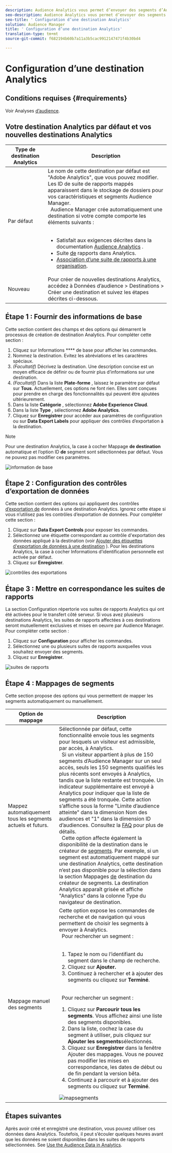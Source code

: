 ```yaml
---
description: Audience Analytics vous permet d’envoyer des segments d’Audience Manager vers Analytics. Pour utiliser cette fonctionnalité, créez une destination Analytics à laquelle vous associez des segments dans Audience Manager.
seo-description: Audience Analytics vous permet d’envoyer des segments d’Audience Manager vers Analytics. Pour utiliser cette fonctionnalité, créez une destination Analytics à laquelle vous associez des segments dans Audience Manager.
seo-title: ' Configuration d’une destination Analytics'
solution: Audience Manager
title: ' Configuration d’une destination Analytics'
translation-type: tm+mt
source-git-commit: f682194b60b7a11a3b5cac9912147471f4b30bd4

---
```



#  Configuration d’une destination Analytics

## Conditions requises {#requirements}

Voir Analyses [d’audience](https://marketing.adobe.com/resources/help/en_US/analytics/audiences/).

## Votre destination Analytics par défaut et vos nouvelles destinations Analytics

| Type de destination Analytics | Description |
|---|---|
| Par défaut | Le nom de cette destination par défaut est "Adobe Analytics", que vous pouvez modifier. Les ID de suite de rapports mappés apparaissent dans le stockage de dossiers pour vos caractéristiques et segments Audience Manager. <br>  Audience Manager crée automatiquement une destination si votre compte comporte les éléments suivants : <br>  <ul><li>Satisfait aux exigences décrites dans la documentation [Audience Analytics](https://marketing.adobe.com/resources/help/en_US/analytics/audiences/) .</li><li>Suite [de](https://marketing.adobe.com/resources/help/en_US/sc/implement/ref-reports-report-suites.html) rapports dans Analytics.</li><li>[Association d’une suite de rapports à une organisation](https://marketing.adobe.com/resources/help/en_US/mcloud/report-suite-mapping.html).</li></ul> |
| Nouveau | Pour créer de nouvelles destinations Analytics, accédez à Données d’audience &gt; Destinations &gt; Créer une destination et suivez les étapes décrites ci-dessous. |

## Étape 1 : Fournir des informations de base

Cette section contient des champs et des options qui démarrent le processus de création de destination Analytics. Pour compléter cette section :

1. Cliquez sur Informations **** de base pour afficher les commandes.
1. Nommez la destination. Evitez les abréviations et les caractères spéciaux.
1. *(Facultatif)* Décrivez la destination. Une description concise est un moyen efficace de définir ou de fournir plus d’informations sur une destination.
1. *(Facultatif)* Dans la liste **Plate-forme** , laissez le paramètre par défaut sur **Tous**. Actuellement, ces options ne font rien. Elles sont conçues pour prendre en charge des fonctionnalités qui peuvent être ajoutées ultérieurement.
1. Dans la liste **Catégorie** , sélectionnez **Adobe Experience Cloud**.
1. Dans la liste **Type** , sélectionnez **Adobe Analytics**.
1. Cliquez sur **Enregistrer** pour accéder aux paramètres de configuration ou sur **Data Export Labels** pour appliquer des contrôles d’exportation à la destination.

>[!NOTE]
>
>Pour une destination Analytics, la case à cocher Mappage **de destination** automatique et l’option ID **de** segment sont sélectionnées par défaut. Vous ne pouvez pas modifier ces paramètres.

![information de base](assets/basicinformation.png)

## Étape 2 : Configuration des contrôles d’exportation de données

Cette section contient des options qui appliquent des contrôles [d’exportation de](/help/using/features/data-export-controls.md) données à une destination Analytics. Ignorez cette étape si vous n’utilisez pas les contrôles d’exportation de données. Pour compléter cette section :

1. Cliquez sur **Data Export Controls** pour exposer les commandes.
1. Sélectionnez une étiquette correspondant au contrôle d'exportation des données appliqué à la destination (voir [Ajouter des étiquettes d'exportation de données à une destination](/help/using/features/destinations/add-data-export-labels.md) ). Pour les destinations Analytics, la case à cocher Informations d’identification personnelle est activée par défaut.
1. Cliquez sur **Enregistrer**.

![contrôles des exportations](assets/exportControls.png)

## Étape 3 : Mettre en correspondance les suites de rapports

La section Configuration répertorie vos suites de rapports Analytics qui ont été activées pour le transfert côté serveur. Si vous avez plusieurs destinations Analytics, les suites de rapports affectées à ces destinations seront mutuellement exclusives et mises en oeuvre par Audience Manager. Pour compléter cette section :

1. Cliquez sur **Configuration** pour afficher les commandes.
1. Sélectionnez une ou plusieurs suites de rapports auxquelles vous souhaitez envoyer des segments.
1. Cliquez sur **Enregistrer**.

![suites de rapports](assets/reportSuites.png)

## Étape 4 : Mappages de segments

Cette section propose des options qui vous permettent de mapper les segments automatiquement ou manuellement.

| Option de mappage | Description |
|---|---|
| Mappez automatiquement tous les segments actuels et futurs. | Sélectionnée par défaut, cette fonctionnalité envoie tous les segments pour lesquels un visiteur est admissible, par accès, à Analytics. <br>  Si un visiteur appartient à plus de 150 segments d’Audience Manager sur un seul accès, seuls les 150 segments qualifiés les plus récents sont envoyés à Analytics, tandis que la liste restante est tronquée. Un indicateur supplémentaire est envoyé à Analytics pour indiquer que la liste de segments a été tronquée. Cette action s’affiche sous la forme "Limite d’audience atteinte" dans la dimension Nom des audiences et "1" dans la dimension ID d’audiences. Consultez la [FAQ](https://marketing.adobe.com/resources/help/en_US/analytics/audiences/mc-audiences-faqs.html) pour plus de détails. <br>  Cette option affecte également la disponibilité de la destination dans le créateur de [segments](/help/using/features/segments/segment-builder.md). Par exemple, si un segment est automatiquement mappé sur une destination Analytics, cette destination n’est pas disponible pour la sélection dans la section Mappages [de](/help/using/features/segments/segment-builder.md#segment-builder-controls-destinations) destination du créateur de segments. La destination Analytics apparaît grisée et affiche "Analytics" dans la colonne Type du navigateur de destination. |
| Mappage manuel des segments | Cette option expose les commandes de recherche et de navigation qui vous permettent de choisir les segments à envoyer à Analytics. <br>  Pour rechercher un segment : <br>  <ol><li>Tapez le nom ou l’identifiant du segment dans le champ de recherche.</li><li>Cliquez sur <b>Ajouter.</b></li><li>Continuez à rechercher et à ajouter des segments ou cliquez sur <b>Terminé</b>.</li></ol><br>  Pour rechercher un segment : <ol><li>Cliquez sur <b>Parcourir tous les segments</b>. Vous affichez ainsi une liste des segments disponibles.</li><li>Dans la liste, cochez la case du segment à utiliser, puis cliquez sur <b>Ajouter les segments</b>sélectionnés.</li><li>Cliquez sur <b>Enregistrer</b> dans la fenêtre Ajouter des mappages. Vous ne pouvez pas modifier les mises en correspondance, les dates de début ou de fin pendant la version bêta.</li><li>Continuez à parcourir et à ajouter des segments ou cliquez sur <b>Terminé</b>.</li></ol> ![mapsegments](assets/mapSegments.png) |

## Étapes suivantes

Après avoir créé et enregistré une destination, vous pouvez utiliser ces données dans Analytics. Toutefois, il peut s’écouler quelques heures avant que les données ne soient disponibles dans les suites de rapports sélectionnées. See [Use the Audience Data in Analytics](https://marketing.adobe.com/resources/help/en_US/analytics/audiences/use-audience-data-analytics.html).
